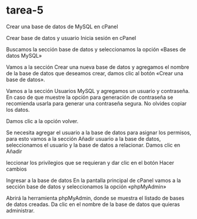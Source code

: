 # tarea-5
Crear una base de datos de MySQL en cPanel

Crear base de datos y usuario
Inicia sesión en cPanel

Buscamos la sección base de datos y seleccionamos la opción «Bases de datos MySQL»

Vamos a la sección Crear una nueva base de datos y agregamos el nombre de la base de datos que deseamos crear, damos clic al botón «Crear una base de datos».

Vamos a la sección Usuarios MySQL y agregamos un usuario y contraseña. En caso de que muestre la opción para generación de contraseña se recomienda usarla para generar una contraseña segura. No olvides copiar los datos.

Damos clic a la opción volver.

Se necesita agregar el usuario a la base de datos para asignar los permisos, para esto vamos a la sección Añadir usuario a la base de datos, seleccionamos el usuario y la base de datos a relacionar. Damos clic en Añadir

leccionar los privilegios que se requieran y dar clic en el botón Hacer cambios

Ingresar a la base de datos
En la pantalla principal de cPanel vamos a la sección base de datos y seleccionamos la opción «phpMyAdmin»


Abrirá la herramienta phpMyAdmin, donde se muestra el listado de bases de datos creadas. Da clic en el nombre de la base de datos que quieras administrar.
